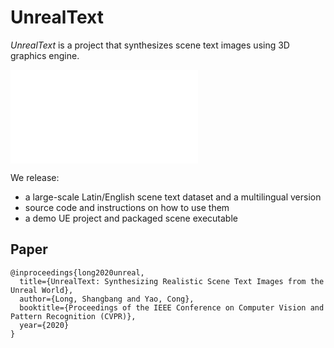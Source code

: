 # UnrealText

_UnrealText_ is a project that synthesizes scene text images using 3D graphics engine. 

![pipeline](imgs/pipeline.pdf)


We release:

- a large-scale Latin/English scene text dataset and a multilingual version
- source code and instructions on how to use them
- a demo UE project and packaged scene executable

## Paper
```
@inproceedings{long2020unreal,
  title={UnrealText: Synthesizing Realistic Scene Text Images from the Unreal World},
  author={Long, Shangbang and Yao, Cong},
  booktitle={Proceedings of the IEEE Conference on Computer Vision and Pattern Recognition (CVPR)},
  year={2020}
}
```